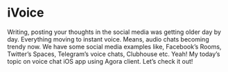 # iVoice
Writing, posting your thoughts in the social media was getting older day by day. Everything moving to instant voice. Means, audio chats becoming trendy now. We have some social media examples like, Facebook’s Rooms, Twitter’s Spaces, Telegram’s voice chats, Clubhouse etc. Yeah! My today’s topic on voice chat iOS app using Agora client. Let’s check it out!
